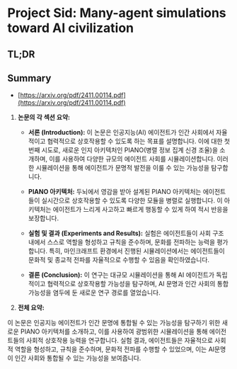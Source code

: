 # Project Sid: Many-agent simulations toward AI civilization
## TL;DR
## Summary
- [https://arxiv.org/pdf/2411.00114.pdf](https://arxiv.org/pdf/2411.00114.pdf)

1. **논문의 각 섹션 요약:**

    - **서론 (Introduction):** 이 논문은 인공지능(AI) 에이전트가 인간 사회에서 자율적이고 협력적으로 상호작용할 수 있도록 하는 목표를 설명합니다. 이에 대한 첫 번째 시도로, 새로운 인지 아키텍처인 PIANO(병렬 정보 집계 신경 조율)을 소개하며, 이를 사용하여 다양한 규모의 에이전트 사회를 시뮬레이션합니다. 이러한 시뮬레이션을 통해 에이전트가 문명적 발전을 이룰 수 있는 가능성을 탐구합니다.

    - **PIANO 아키텍처:** 두뇌에서 영감을 받아 설계된 PIANO 아키텍처는 에이전트들이 실시간으로 상호작용할 수 있도록 다양한 모듈을 병렬로 실행합니다. 이 아키텍처는 에이전트가 느리게 사고하고 빠르게 행동할 수 있게 하여 적시 반응을 보장합니다.

    - **실험 및 결과 (Experiments and Results):** 실험은 에이전트들이 사회 구조 내에서 스스로 역할을 형성하고 규칙을 준수하며, 문화를 전파하는 능력을 평가합니다. 특히, 마인크래프트 환경에서 진행된 시뮬레이션에서는 에이전트들이 문화적 및 종교적 전파를 자율적으로 수행할 수 있음을 확인하였습니다.

    - **결론 (Conclusion):** 이 연구는 대규모 시뮬레이션을 통해 AI 에이전트가 독립적이고 협력적으로 상호작용할 가능성을 탐구하며, AI 문명과 인간 사회의 통합 가능성을 염두에 둔 새로운 연구 경로를 열었습니다.

2. **전체 요약:**
    
이 논문은 인공지능 에이전트가 인간 문명에 통합될 수 있는 가능성을 탐구하기 위한 새로운 PIANO 아키텍처를 소개하고, 이를 사용하여 광범위한 시뮬레이션을 통해 에이전트들의 사회적 상호작용 능력을 연구합니다. 실험 결과, 에이전트들은 자율적으로 사회적 역할을 형성하고, 규칙을 준수하며, 문화적 전파를 수행할 수 있었으며, 이는 AI문명이 인간 사회와 통합될 수 있는 가능성을 보여줍니다.